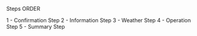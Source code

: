 Steps ORDER

1 - Confirmation Step
2 - Information Step
3 - Weather Step
4 - Operation Step
5 - Summary Step